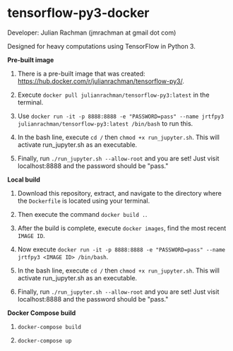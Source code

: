 # tensorflow-py3-docker

Developer: Julian Rachman (jmrachman at gmail dot com)

Designed for heavy computations using TensorFlow in Python 3.

**Pre-built image**

1. There is a pre-built image that was created: https://hub.docker.com/r/julianrachman/tensorflow-py3/. 

2. Execute `docker pull julianrachman/tensorflow-py3:latest` in the terminal.

3. Use `docker run -it -p 8888:8888 -e "PASSWORD=pass" --name jrtfpy3 julianrachman/tensorflow-py3:latest /bin/bash` to run this.

4. In the bash line, execute `cd /` then `chmod +x run_jupyter.sh`. This will activate run_jupyter.sh as an executable.

5. Finally, run `./run_jupyter.sh --allow-root` and you are set! Just visit localhost:8888 and the password should be "pass."

**Local build**

1. Download this repository, extract, and navigate to the directory where the `Dockerfile` is located using your terminal.

2. Then execute the command `docker build .`.
 
3. After the build is complete, execute `docker images`, find the most recent `IMAGE ID`.
 
4. Now execute `docker run -it -p 8888:8888 -e "PASSWORD=pass" --name jrtfpy3 <IMAGE ID> /bin/bash`.

5. In the bash line, execute `cd /` then `chmod +x run_jupyter.sh`. This will activate run_jupyter.sh as an executable.

6. Finally, run `./run_jupyter.sh --allow-root` and you are set! Just visit localhost:8888 and the password should be "pass."
 
**Docker Compose build**
 
1. `docker-compose build`
 
2. `docker-compose up`
 
